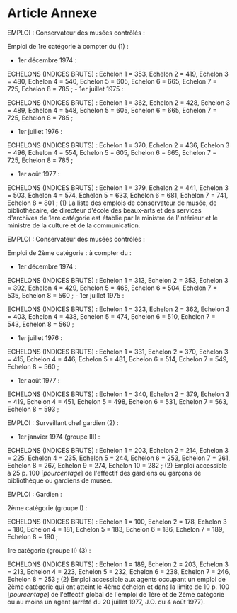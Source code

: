 # Article Annexe

EMPLOI : Conservateur des musées contrôlés :

Emploi de 1re catégorie à compter du (1) :

- 1er décembre 1974 :

ECHELONS (INDICES BRUTS) : Echelon 1 = 353, Echelon 2 = 419,           Echelon 3 = 480, Echelon 4 = 540, Echelon 5 = 605,           Echelon 6 = 665, Echelon 7 = 725, Echelon 8 = 785 ;                   - 1er juillet 1975 :

ECHELONS (INDICES BRUTS) : Echelon 1 = 362, Echelon 2 = 428,           Echelon 3 = 489, Echelon 4 = 548, Echelon 5 = 605,           Echelon 6 = 665, Echelon 7 = 725, Echelon 8 = 785 ;

- 1er juillet 1976 :

ECHELONS (INDICES BRUTS) : Echelon 1 = 370, Echelon 2 = 436,           Echelon 3 = 496, Echelon 4 = 554, Echelon 5 = 605,           Echelon 6 = 665, Echelon 7 = 725, Echelon 8 = 785 ;

- 1er août 1977 :

ECHELONS (INDICES BRUTS) : Echelon 1 = 379, Echelon 2 = 441,           Echelon 3 = 503, Echelon 4 = 574, Echelon 5 = 633,           Echelon 6 = 681, Echelon 7 = 741, Echelon 8 = 801 ; (1) La liste des emplois de conservateur de musée, de bibliothécaire, de directeur d'école des beaux-arts et des services d'archives de 1ere catégorie est établie par le ministre de l'intérieur et le ministre de la culture et de la communication.

EMPLOI : Conservateur des musées contrôlés :

Emploi de 2ème catégorie : à compter du :

- 1er décembre 1974 :

ECHELONS (INDICES BRUTS) : Echelon 1 = 313, Echelon 2 = 353,           Echelon 3 = 392, Echelon 4 = 429, Echelon 5 = 465,           Echelon 6 = 504, Echelon 7 = 535, Echelon 8 = 560 ;                   - 1er juillet 1975 :

ECHELONS (INDICES BRUTS) : Echelon 1 = 323, Echelon 2 = 362,           Echelon 3 = 403, Echelon 4 = 438, Echelon 5 = 474,           Echelon 6 = 510, Echelon 7 = 543, Echelon 8 = 560 ;

- 1er juillet 1976 :

ECHELONS (INDICES BRUTS) : Echelon 1 = 331, Echelon 2 = 370,           Echelon 3 = 415, Echelon 4 = 446, Echelon 5 = 481,           Echelon 6 = 514, Echelon 7 = 549, Echelon 8 = 560 ;

- 1er août 1977 :

ECHELONS (INDICES BRUTS) : Echelon 1 = 340, Echelon 2 = 379,           Echelon 3 = 419, Echelon 4 = 451, Echelon 5 = 498,           Echelon 6 = 531, Echelon 7 = 563, Echelon 8 = 593 ;

EMPLOI : Surveillant chef gardien (2) :

- 1er janvier 1974 (groupe III) :

ECHELONS (INDICES BRUTS) : Echelon 1 = 203, Echelon 2 = 214,           Echelon 3 = 225, Echelon 4 = 235, Echelon 5 = 244,           Echelon 6 = 253, Echelon 7 = 261, Echelon 8 = 267,           Echelon 9 = 274, Echelon 10 = 282 ; (2) Emploi accessible à 25 p. 100 [*pourcentage*] de l'effectif des gardiens ou garçons de bibliothèque ou gardiens de musée.

EMPLOI : Gardien :

2ème catégorie (groupe I) :

ECHELONS (INDICES BRUTS) : Echelon 1 = 100, Echelon 2 = 178,           Echelon 3 = 180, Echelon 4 = 181, Echelon 5 = 183,           Echelon 6 = 186, Echelon 7 = 189, Echelon 8 = 190 ;

1re catégorie (groupe II) (3) :

ECHELONS (INDICES BRUTS) : Echelon 1 = 189, Echelon 2 = 203,           Echelon 3 = 213, Echelon 4 = 223, Echelon 5 = 232,           Echelon 6 = 238, Echelon 7 = 246, Echelon 8 = 253 ; (2) Emploi accessible aux agents occupant un emploi de 2ème catégorie qui ont atteint le 4ème échelon et dans la limite de 10 p. 100 [*pourcentage*] de l'effectif global de l'emploi de 1ère et de 2ème catégorie ou au moins un agent (arrêté du 20 juillet 1977, J.O. du 4 août 1977).
